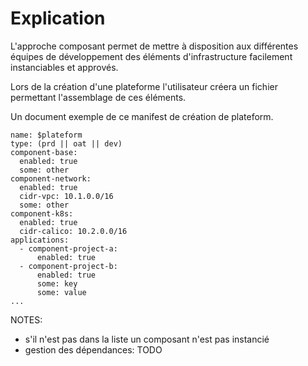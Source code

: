 # Explication

L'approche composant permet de mettre à disposition aux différentes équipes de développement des éléments d'infrastructure facilement instanciables et approvés.

Lors de la création d'une plateforme l'utilisateur créera un fichier permettant l'assemblage de ces éléments.

Un document exemple de ce manifest de création de plateform.

```language-yaml
name: $plateform
type: (prd || oat || dev)
component-base:
  enabled: true
  some: other
component-network:
  enabled: true
  cidr-vpc: 10.1.0.0/16
  some: other
component-k8s:
  enabled: true
  cidr-calico: 10.2.0.0/16
applications:
  - component-project-a:
      enabled: true
  - component-project-b:
      enabled: true
      some: key
      some: value
...
```

NOTES:

- s'il n'est pas dans la liste un composant n'est pas instancié
- gestion des dépendances: TODO
